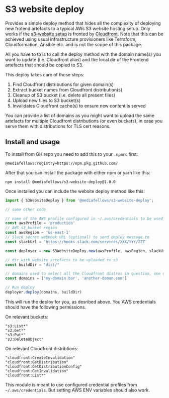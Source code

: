 # S3 website deploy

Provides a simple deploy method that hides all the complexity of deploying new frotend artefacts to a typical AWs S3 website hosting setup.
Only works if the [s3-website setup](https://docs.aws.amazon.com/AmazonS3/latest/userguide/HostingWebsiteOnS3Setup.html) is fronted by [Cloudfront](https://repost.aws/knowledge-center/cloudfront-serve-static-website).
Note that this can be achieved using usual infrastructure provisioners like Terraform, Cloudformation, Ansible etc. and is not the scope of this package.

All you have to to is to call the deploy method with the domain name(s) you want to update (i.e. Cloudfront alias) and the local dir of the Frontend
artefacts that should be copied to S3.

This deploy takes care of those steps:
1. Find Cloudfront distributions for given domain(s)
2. Extract bucket names from Cloudfront distribution(s)
3. Cleanup of S3 bucket (i.e. delete all present files)
4. Upload new files to S3 bucket(s)
5. Invalidates Cloudfront cache(s) to ensure new content is served

You can provide a list of domains as you might want to upload the same artefacts for multiple Cloudfront distributions (or even buckets), in case you serve them with distributions for TLS cert reasons.

## Install and usage

To install from GH repo you need to add this to your `.npmrc` first:
```
@mediafellows:registry=https://npm.pkg.github.com/
```

After that you can install the package with either npm or yarn like this:
```
npm install @mediafellows/s3-website-deploy@1.0.0
```

Once installed you can include the website deploy method like this:

```javascript
import { S3WebsiteDeploy } from '@mediafellows/s3-website-deploy';

// some other code

// name of the AWS profile configured in ~/.aws/credentials to be used to the deploy
const awsProfile = 'production'
// AWS s3 bucket region
const awsRegion = 'us-east-1'
// Slack secret webhook URL (optional) to send deploy message to
const slackUrl = 'https://hooks.slack.com/services/XXX/YYY/ZZZ'

const deployer = new S3WebsiteDeploy.new(awsProfile, awsRegion, slackUrl)

// dir with website artefacts to be uploaded to s3
const buildDir = "dist/"

// domains used to select all the Cloudfront distros in question, one domain per CF distro is enough to select them
const domains = ['my-domain.bar', 'another-doman.com']

// Run deploy
deployer.deploy(domains, buildDir)
```

This will run the deploy for you, as desribed above. You AWS credentials should have the following permissions.

On relevant buckets:
```
"s3:List*"
"s3:Get*"
"s3:Put*"
"s3:DeleteObject"
```

On relevant Cloudfront distribtions:
```
"cloudfront:CreateInvalidation"
"cloudfront:GetDistribution"
"cloudfront:GetDistributionConfig"
"cloudfront:GetInvalidation"
"cloudfront:List*"
```

This module is meant to use configured credential profiles from `~/.aws/credentials`. But setting AWS ENV variables should also work.
